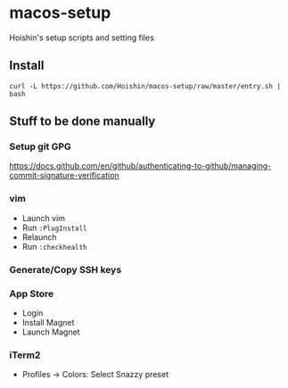 # macos-setup

Hoishin's setup scripts and setting files

## Install

```
curl -L https://github.com/Hoishin/macos-setup/raw/master/entry.sh | bash
```

## Stuff to be done manually

### Setup git GPG

https://docs.github.com/en/github/authenticating-to-github/managing-commit-signature-verification

### vim

- Launch vim
- Run `:PlugInstall`
- Relaunch
- Run `:checkhealth`

### Generate/Copy SSH keys

### App Store

- Login
- Install Magnet
- Launch Magnet

### iTerm2

- Profiles -> Colors: Select Snazzy preset
